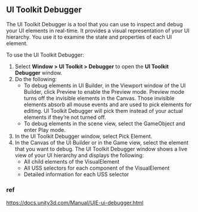 ## UI Toolkit Debugger
The UI
 Toolkit Debugger is a tool that you can use to inspect and debug your UI elements in real-time. It provides a visual representation of your UI hierarchy. You use it to examine the state and properties of each UI element.
 
To use the UI Toolkit Debugger:
1. Select **Window > UI Toolkit > Debugger** to open the **UI Toolkit Debugger** window.
2. Do the following:
   - To debug elements in UI Builder, in the Viewport window of the UI Builder, click Preview to enable the Preview mode. Preview mode turns off the invisible elements in the Canvas. Those invisible elements absorb all mouse events and are used to pick elements for editing. UI Toolkit Debugger will pick them instead of your actual elements if they’re not turned off.
   - To debug elements in the scene view, select the GameObject and enter Play mode.
3. In the UI Toolkit Debugger window, select Pick Element.
4. In the Canvas of the UI Builder or in the Game view, select the element that you want to debug. The UI Toolkit Debugger window shows a live view of your UI hierarchy and displays the following:
   - All child elements of the VisualElement
   - All USS selectors for each component of the VisualElement
   - Detailed information for each USS selector




### ref 
https://docs.unity3d.com/Manual/UIE-ui-debugger.html

